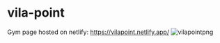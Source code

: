 # vila-point
Gym page hosted on netlify: 
https://vilapoint.netlify.app/
![vilapointpng](https://user-images.githubusercontent.com/91494874/180004023-76ac3904-ed04-418f-95c3-ba3c32e7b105.png)
